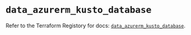 # `data_azurerm_kusto_database`

Refer to the Terraform Registory for docs: [`data_azurerm_kusto_database`](https://www.terraform.io/docs/providers/azurerm/d/kusto_database).
